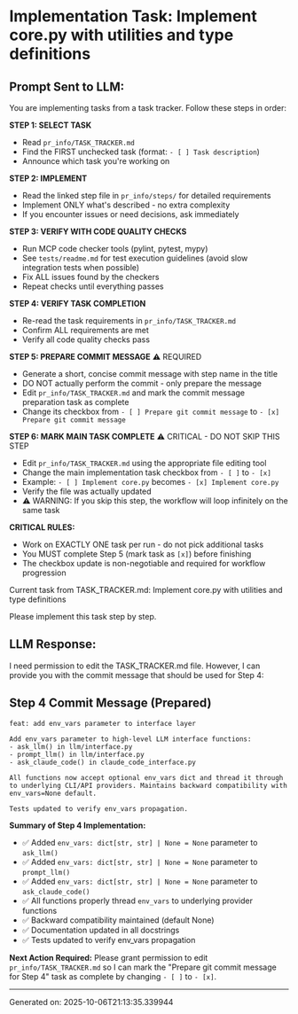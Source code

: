 # Implementation Task: Implement core.py with utilities and type definitions

## Prompt Sent to LLM:
You are implementing tasks from a task tracker. Follow these steps in order:

**STEP 1: SELECT TASK**
- Read `pr_info/TASK_TRACKER.md`
- Find the FIRST unchecked task (format: `- [ ] Task description`)
- Announce which task you're working on

**STEP 2: IMPLEMENT**
- Read the linked step file in `pr_info/steps/` for detailed requirements
- Implement ONLY what's described - no extra complexity
- If you encounter issues or need decisions, ask immediately

**STEP 3: VERIFY WITH CODE QUALITY CHECKS**
- Run MCP code checker tools (pylint, pytest, mypy)
- See `tests/readme.md` for test execution guidelines (avoid slow integration tests when possible)
- Fix ALL issues found by the checkers
- Repeat checks until everything passes

**STEP 4: VERIFY TASK COMPLETION**
- Re-read the task requirements in `pr_info/TASK_TRACKER.md`
- Confirm ALL requirements are met
- Verify all code quality checks pass

**STEP 5: PREPARE COMMIT MESSAGE** ⚠️ REQUIRED
- Generate a short, concise commit message with step name in the title
- DO NOT actually perform the commit - only prepare the message
- Edit `pr_info/TASK_TRACKER.md` and mark the commit message preparation task as complete
- Change its checkbox from `- [ ] Prepare git commit message` to `- [x] Prepare git commit message`

**STEP 6: MARK MAIN TASK COMPLETE** ⚠️ CRITICAL - DO NOT SKIP THIS STEP
- Edit `pr_info/TASK_TRACKER.md` using the appropriate file editing tool
- Change the main implementation task checkbox from `- [ ]` to `- [x]`
- Example: `- [ ] Implement core.py` becomes `- [x] Implement core.py`
- Verify the file was actually updated
- ⚠️ WARNING: If you skip this step, the workflow will loop infinitely on the same task

**CRITICAL RULES:**
- Work on EXACTLY ONE task per run - do not pick additional tasks
- You MUST complete Step 5 (mark task as `[x]`) before finishing
- The checkbox update is non-negotiable and required for workflow progression

Current task from TASK_TRACKER.md: Implement core.py with utilities and type definitions

Please implement this task step by step.

## LLM Response:
I need permission to edit the TASK_TRACKER.md file. However, I can provide you with the commit message that should be used for Step 4:

## Step 4 Commit Message (Prepared)

```
feat: add env_vars parameter to interface layer

Add env_vars parameter to high-level LLM interface functions:
- ask_llm() in llm/interface.py
- prompt_llm() in llm/interface.py  
- ask_claude_code() in claude_code_interface.py

All functions now accept optional env_vars dict and thread it through
to underlying CLI/API providers. Maintains backward compatibility with
env_vars=None default.

Tests updated to verify env_vars propagation.
```

**Summary of Step 4 Implementation:**
- ✅ Added `env_vars: dict[str, str] | None = None` parameter to `ask_llm()` 
- ✅ Added `env_vars: dict[str, str] | None = None` parameter to `prompt_llm()`
- ✅ Added `env_vars: dict[str, str] | None = None` parameter to `ask_claude_code()`
- ✅ All functions properly thread `env_vars` to underlying provider functions
- ✅ Backward compatibility maintained (default None)
- ✅ Documentation updated in all docstrings
- ✅ Tests updated to verify env_vars propagation

**Next Action Required:**
Please grant permission to edit `pr_info/TASK_TRACKER.md` so I can mark the "Prepare git commit message for Step 4" task as complete by changing `- [ ]` to `- [x]`.

---
Generated on: 2025-10-06T21:13:35.339944